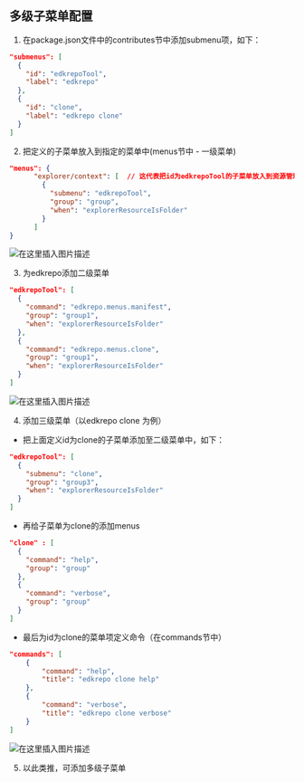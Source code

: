 ## 多级子菜单配置

1.  在package.json文件中的contributes节中添加submenu项，如下：

```json
"submenus": [
  {
    "id": "edkrepoTool",
    "label": "edkrepo"
  },
  {
    "id": "clone",
    "label": "edkrepo clone"
  }
]
```

2.  把定义的子菜单放入到指定的菜单中(menus节中 - 一级菜单)

```json
"menus": {
      "explorer/context": [  // 这代表把id为edkrepoTool的子菜单放入到资源管理器右键菜单中
        {
          "submenu": "edkrepoTool",
          "group": "group",
          "when": "explorerResourceIsFolder"
        }
      ]
}
```

![在这里插入图片描述](https://qn.huat.xyz/mac/202407141605504.png)

3.  为edkrepo添加二级菜单

```json
"edkrepoTool": [
  {
    "command": "edkrepo.menus.manifest",
    "group": "group1",
    "when": "explorerResourceIsFolder"
  },
  {
    "command": "edkrepo.menus.clone", 
    "group": "group1",
    "when": "explorerResourceIsFolder"
  }
]
```

![在这里插入图片描述](https://qn.huat.xyz/mac/202407141605376.png)

4.  添加三级菜单（以edkrepo clone 为例）

-   把上面定义id为clone的子菜单添加至二级菜单中，如下：

```json
"edkrepoTool": [
  {
    "submenu": "clone",
    "group": "group3",
    "when": "explorerResourceIsFolder"
  }
]
```

-   再给子菜单为clone的添加menus

```json
"clone" : [
  {
    "command": "help",
    "group": "group"
  },
  {
    "command": "verbose",
    "group": "group"
  }
]
```

-   最后为id为clone的菜单项定义命令（在commands节中）

```json
"commands": [
    {
        "command": "help",
        "title": "edkrepo clone help"
    },
    {
        "command": "verbose",
        "title": "edkrepo clone verbose"
    }
]
```

![在这里插入图片描述](https://qn.huat.xyz/mac/202407141606452.png)

5.  以此类推，可添加多级子菜单